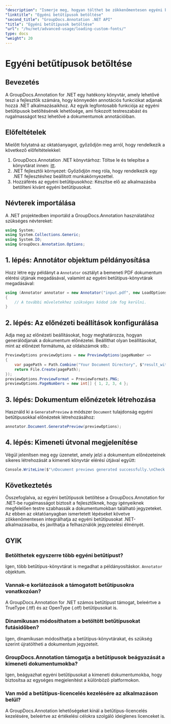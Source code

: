```yaml
---
"description": "Ismerje meg, hogyan tölthet be zökkenőmentesen egyéni betűtípusokat a GroupDocs.Annotation for .NET-ben a dokumentumok annotációjának javítása érdekében. Kövesse lépésről lépésre útmutatónkat az egyszerű integráció érdekében."
"linktitle": "Egyéni betűtípusok betöltése"
"second_title": "GroupDocs.Annotation .NET API"
"title": "Egyéni betűtípusok betöltése"
"url": "/hu/net/advanced-usage/loading-custom-fonts/"
type: docs
"weight": 20
---
```


# Egyéni betűtípusok betöltése

## Bevezetés
A GroupDocs.Annotation for .NET egy hatékony könyvtár, amely lehetővé teszi a fejlesztők számára, hogy könnyedén annotációs funkciókat adjanak hozzá .NET alkalmazásaikhoz. Az egyik legfontosabb funkciója az egyéni betűtípusok betöltésének lehetősége, ami fokozott testreszabást és rugalmasságot tesz lehetővé a dokumentumok annotációiban.
## Előfeltételek
Mielőtt folytatná az oktatóanyagot, győződjön meg arról, hogy rendelkezik a következő előfeltételekkel:
1. GroupDocs.Annotation .NET könyvtárhoz: Töltse le és telepítse a könyvtárat innen: [itt](https://releases.groupdocs.com/annotation/net/).
2. .NET fejlesztői környezet: Győződjön meg róla, hogy rendelkezik egy .NET fejlesztéshez beállított munkakörnyezettel.
3. Hozzáférés az egyéni betűtípusokhoz: Készítse elő az alkalmazásba betölteni kívánt egyéni betűtípusokat.

## Névterek importálása
A .NET projektedben importáld a GroupDocs.Annotation használatához szükséges névtereket:
```csharp
using System;
using System.Collections.Generic;
using System.IO;
using GroupDocs.Annotation.Options;
```
## 1. lépés: Annotátor objektum példányosítása
Hozz létre egy példányt a `Annotator` osztályt a bemeneti PDF dokumentum elérési útjának megadásával, valamint az egyéni betűtípus-könyvtárak megadásával:
```csharp
using (Annotator annotator = new Annotator("input.pdf", new LoadOptions { FontDirectories = new List<string> { Constants.GetFontDirectory() } }))
{
    // A további műveletekhez szükséges kódod ide fog kerülni.
}
```
## 2. lépés: Az előnézeti beállítások konfigurálása
Adja meg az előnézeti beállításokat, hogy meghatározza, hogyan generálódjanak a dokumentum előnézetei. Beállíthat olyan beállításokat, mint az előnézet formátuma, az oldalszámok stb.:
```csharp
PreviewOptions previewOptions = new PreviewOptions(pageNumber =>
{
    var pagePath = Path.Combine("Your Document Directory", $"result_with_font_{pageNumber}.png");
    return File.Create(pagePath);
});
previewOptions.PreviewFormat = PreviewFormats.PNG;
previewOptions.PageNumbers = new int[] { 1, 2, 3, 4 };
```
## 3. lépés: Dokumentum előnézetek létrehozása
Használd ki a `GeneratePreview` a módszer `Document` tulajdonság egyéni betűtípusokkal előnézetek létrehozásához:
```csharp
annotator.Document.GeneratePreview(previewOptions);
```
## 4. lépés: Kimeneti útvonal megjelenítése
Végül jelenítsen meg egy üzenetet, amely jelzi a dokumentum előnézeteinek sikeres létrehozását a kimeneti könyvtár elérési útjával együtt:
```csharp
Console.WriteLine($"\nDocument previews generated successfully.\nCheck output in {"Your Document Directory"}.");
```

## Következtetés
Összefoglalva, az egyéni betűtípusok betöltése a GroupDocs.Annotation for .NET-be rugalmasságot biztosít a fejlesztőknek, hogy igényeiknek megfelelően testre szabhassák a dokumentumokban található jegyzeteket. Az ebben az oktatóanyagban ismertetett lépéseket követve zökkenőmentesen integrálhatja az egyéni betűtípusokat .NET-alkalmazásaiba, és javíthatja a felhasználók jegyzetelési élményét.
## GYIK
### Betölthetek egyszerre több egyéni betűtípust?
Igen, több betűtípus-könyvtárat is megadhat a példányosításkor. `Annotator` objektum.
### Vannak-e korlátozások a támogatott betűtípusokra vonatkozóan?
A GroupDocs.Annotation for .NET számos betűtípust támogat, beleértve a TrueType (.ttf) és az OpenType (.otf) betűtípusokat is.
### Dinamikusan módosíthatom a betöltött betűtípusokat futásidőben?
Igen, dinamikusan módosíthatja a betűtípus-könyvtárakat, és szükség szerint újratöltheti a dokumentum jegyzeteit.
### GroupDocs.Annotation támogatja a betűtípusok beágyazását a kimeneti dokumentumokba?
Igen, beágyazhat egyéni betűtípusokat a kimeneti dokumentumokba, hogy biztosítsa az egységes megjelenítést a különböző platformokon.
### Van mód a betűtípus-licencelés kezelésére az alkalmazáson belül?
A GroupDocs.Annotation lehetőségeket kínál a betűtípus-licencelés kezelésére, beleértve az értékelési célokra szolgáló ideiglenes licenceket is.